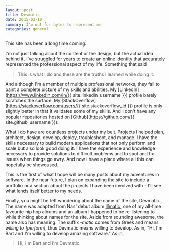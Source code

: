 ```yaml
---
layout: post
title: Devmatic
date: 2015-03-10
summary: I'm out for bytes to represent me
categories: general
---
```


This site has been a long time coming.

I'm not just talking about the content or the design, but the actual idea behind it. I've struggled for years to create an online identity that accurately represented the professional aspect of my life. Something that said

> This is what I do and these are the truths I learned while doing it.

And although I'm a member of multiple professional networks, they fail to paint a complete picture of my skills and abilities. My [LinkedIn](https://www.linkedin.com/in/{{ site.linkedin_username }}) profile barely scratches the surface. My [StackOverflow](https://stackoverflow.com/users/{{ site.stackoverflow_id }}) profile is only slightly better in that it validates some of my skills. And I don't have any popular repositories hosted on [Github](https://github.com/{{ site.github_username }}).

What I do have are countless projects under my belt. Projects I helped plan, architect, design, develop, deploy, troubleshoot, and manage. I have the skills necessary to build modern applications that not only perform and scale but also look good doing it. I have the experience and knowledge necessary to provide solutions to difficult problems and to spot and fix issues when things go awry. And now I have a place where all this can hopefully be showcased.

This is the first of what I hope will be many posts about my adventures in software. In the near future, I plan on expanding the site to include a portfolio or a section about the projects I have been involved with - I'll see what lends itself better to my needs.

Finally, you might be left wondering about the name of the site, Devmatic. The name was adapted from Nas' debut album [Illmatic](http://en.wikipedia.org/wiki/Illmatic), one of my all-time favourite hip hop albums and an album I happened to be re-listening to while thinking about names for the site. Aside from sounding awesome, the name also has meaning. The suffix *-matic* comes from Greek and means *willing to [perform]*, thus Devmatic means willing to develop. As in, "Hi, I'm Bart and I'm willing to develop amazing software." As in,

> Hi, I'm Bart and I'm Devmatic.